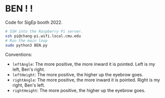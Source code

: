 # BEN ! !

Code for SigEp booth 2022.

```bash
# SSH into the Raspberry Pi server.
ssh pi@chang-pi.wifi.local.cmu.edu
# Run the main loop
sudo python3 BEN.py
```

Conventions:

- `leftAngle`: The more positive, the more inward it is pointed. Left is my left, Ben's right.
- `leftHeight`: The more positive, the higher up the eyebrow goes.
- `rightAngle`: The more positive, the more inward it is pointed. Right is my right, Ben's left.
- `rightHeight`: The more positive, the higher up the eyebrow goes.
